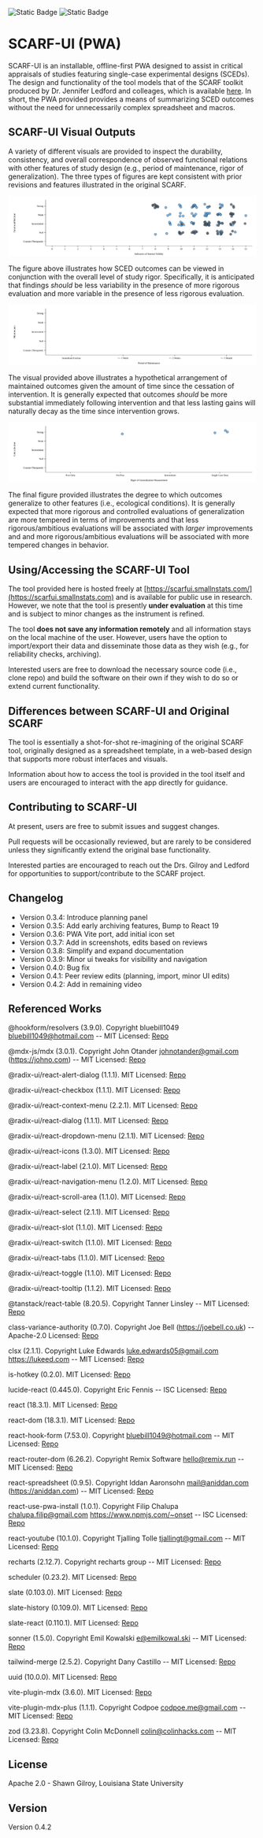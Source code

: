 ![Static Badge](https://img.shields.io/badge/Version-0.4.2-blue) ![Static Badge](https://img.shields.io/badge/License-Apache_2.0-purple)

# SCARF-UI (PWA)

SCARF-UI is an installable, offline-first PWA designed to assist in critical appraisals of studies featuring single-case experimental designs (SCEDs). The design and functionality of the tool models that of the SCARF toolkit produced by Dr. Jennifer Ledford and colleages, which is available [here](https://ebip.vkcsites.org/scarfv2/). In short, the PWA provided provides a means of summarizing SCED outcomes without the need for unnecessarily complex spreadsheet and macros.

## SCARF-UI Visual Outputs

A variety of different visuals are provided to inspect the durability, consistency, and overall correspondence of observed functional relations with other features of study design (e.g., period of maintenance, rigor of generalization). The three types of figures are kept consistent with prior revisions and features illustrated in the original SCARF.

![Visualize Functional Relations given Rigor](public/img/SCARF_Functional_Relation_Given_IV.svg)

The figure above illustrates how SCED outcomes can be viewed in conjunction with the overall level of study rigor. Specifically, it is anticipated that findings _should_ be less variability in the presence of more rigorous evaluation and more variable in the presence of less rigorous evaluation.

![Visualize Maintenance given Delay](public/img/SCARF_Maintenance_Given_Rigor.svg)

The visual provided above illustrates a hypothetical arrangement of maintained outcomes given the amount of time since the cessation of intervention. It is generally expected that outcomes _should_ be more substantial immediately following intervention and that less lasting gains will naturally decay as the time since intervention grows.

![Visualize Generalization given Rigor](public/img/SCARF_Generalization_Given_Duration.svg)

The final figure provided illustrates the degree to which outcomes generalize to other features (i.e., ecological conditions). It is generally expected that more rigorous and controlled evaluations of generalization are more tempered in terms of improvements and that less rigorous/ambitious evaluations will be associated with _larger_ improvements and and more rigorous/ambitious evaluations will be associated with more tempered changes in behavior.

## Using/Accessing the SCARF-UI Tool

The tool provided here is hosted freely at [https://scarfui.smallnstats.com/](https://scarfui.smallnstats.com) and is available for public use in research. However, we note that the tool is presently **under evaluation** at this time and is subject to minor changes as the instrument is refined.

The tool **does not save any information remotely** and all information stays on the local machine of the user. However, users have the option to import/export their data and disseminate those data as they wish (e.g., for reliability checks, archiving).

Interested users are free to download the necessary source code (i.e., clone repo) and build the software on their own if they wish to do so or extend current functionality.

## Differences between SCARF-UI and Original SCARF

The tool is essentially a shot-for-shot re-imagining of the original SCARF tool, originally designed as a spreadsheet template, in a web-based design that supports more robust interfaces and visuals.

Information about how to access the tool is provided in the tool itself and users are encouraged to interact with the app directly for guidance.

## Contributing to SCARF-UI

At present, users are free to submit issues and suggest changes.

Pull requests will be occasionally reviewed, but are rarely to be considered unless they significantly extend the original base functionality.

Interested parties are encouraged to reach out the Drs. Gilroy and Ledford for opportunities to support/contribute to the SCARF project.

## Changelog

- Version 0.3.4: Introduce planning panel
- Version 0.3.5: Add early archiving features, Bump to React 19
- Version 0.3.6: PWA Vite port, add initial icon set
- Version 0.3.7: Add in screenshots, edits based on reviews
- Version 0.3.8: Simplify and expand documentation
- Version 0.3.9: Minor ui tweaks for visibility and navigation
- Version 0.4.0: Bug fix
- Version 0.4.1: Peer review edits (planning, import, minor UI edits)
- Version 0.4.2: Add in remaining video

## Referenced Works

@hookform/resolvers (3.9.0). Copyright bluebill1049 <bluebill1049@hotmail.com> -- MIT Licensed: [Repo](https://github.com/react-hook-form/resolvers.git) 
 
@mdx-js/mdx (3.0.1). Copyright John Otander <johnotander@gmail.com> (https://johno.com) -- MIT Licensed: [Repo](https://github.com/mdx-js/mdx.git) 
 
@radix-ui/react-alert-dialog (1.1.1). MIT Licensed: [Repo](https://github.com/radix-ui/primitives.git) 
 
@radix-ui/react-checkbox (1.1.1). MIT Licensed: [Repo](https://github.com/radix-ui/primitives.git) 
 
@radix-ui/react-context-menu (2.2.1). MIT Licensed: [Repo](https://github.com/radix-ui/primitives.git) 
 
@radix-ui/react-dialog (1.1.1). MIT Licensed: [Repo](https://github.com/radix-ui/primitives.git) 
 
@radix-ui/react-dropdown-menu (2.1.1). MIT Licensed: [Repo](https://github.com/radix-ui/primitives.git) 
 
@radix-ui/react-icons (1.3.0). MIT Licensed: [Repo](https://registry.npmjs.org/@radix-ui/react-icons/-/react-icons-1.3.1.tgz) 
 
@radix-ui/react-label (2.1.0). MIT Licensed: [Repo](https://github.com/radix-ui/primitives.git) 
 
@radix-ui/react-navigation-menu (1.2.0). MIT Licensed: [Repo](https://github.com/radix-ui/primitives.git) 
 
@radix-ui/react-scroll-area (1.1.0). MIT Licensed: [Repo](https://github.com/radix-ui/primitives.git) 
 
@radix-ui/react-select (2.1.1). MIT Licensed: [Repo](https://github.com/radix-ui/primitives.git) 
 
@radix-ui/react-slot (1.1.0). MIT Licensed: [Repo](https://github.com/radix-ui/primitives.git) 
 
@radix-ui/react-switch (1.1.0). MIT Licensed: [Repo](https://github.com/radix-ui/primitives.git) 
 
@radix-ui/react-tabs (1.1.0). MIT Licensed: [Repo](https://github.com/radix-ui/primitives.git) 
 
@radix-ui/react-toggle (1.1.0). MIT Licensed: [Repo](https://github.com/radix-ui/primitives.git) 
 
@radix-ui/react-tooltip (1.1.2). MIT Licensed: [Repo](https://github.com/radix-ui/primitives.git) 
 
@tanstack/react-table (8.20.5). Copyright Tanner Linsley -- MIT Licensed: [Repo](https://github.com/TanStack/table.git) 
 
class-variance-authority (0.7.0). Copyright Joe Bell (https://joebell.co.uk) -- Apache-2.0 Licensed: [Repo](https://github.com/joe-bell/cva.git) 
 
clsx (2.1.1). Copyright Luke Edwards luke.edwards05@gmail.com https://lukeed.com -- MIT Licensed: [Repo](https://github.com/lukeed/clsx.git) 
 
is-hotkey (0.2.0). MIT Licensed: [Repo](git://github.com/ianstormtaylor/is-hotkey.git) 
 
lucide-react (0.445.0). Copyright Eric Fennis -- ISC Licensed: [Repo](https://github.com/lucide-icons/lucide.git) 
 
react (18.3.1). MIT Licensed: [Repo](https://github.com/facebook/react.git) 
 
react-dom (18.3.1). MIT Licensed: [Repo](https://github.com/facebook/react.git) 
 
react-hook-form (7.53.0). Copyright <bluebill1049@hotmail.com> -- MIT Licensed: [Repo](https://github.com/react-hook-form/react-hook-form.git) 
 
react-router-dom (6.26.2). Copyright Remix Software <hello@remix.run> -- MIT Licensed: [Repo](https://github.com/remix-run/react-router.git) 
 
react-spreadsheet (0.9.5). Copyright Iddan Aaronsohn <mail@aniddan.com> (https://aniddan.com) -- MIT Licensed: [Repo](https://github.com/iddan/react-spreadsheet.git) 
 
react-use-pwa-install (1.0.1). Copyright Filip Chalupa chalupa.filip@gmail.com https://www.npmjs.com/~onset -- ISC Licensed: [Repo](https://github.com/FilipChalupa/react-use-pwa-install.git) 
 
react-youtube (10.1.0). Copyright Tjalling Tolle <tjallingt@gmail.com> -- MIT Licensed: [Repo](ssh://git@github.com/tjallingt/react-youtube.git) 
 
recharts (2.12.7). Copyright recharts group -- MIT Licensed: [Repo](https://github.com/recharts/recharts.git) 
 
scheduler (0.23.2). MIT Licensed: [Repo](https://github.com/facebook/react.git) 
 
slate (0.103.0). MIT Licensed: [Repo](git://github.com/ianstormtaylor/slate.git) 
 
slate-history (0.109.0). MIT Licensed: [Repo](git://github.com/ianstormtaylor/slate.git) 
 
slate-react (0.110.1). MIT Licensed: [Repo](git://github.com/ianstormtaylor/slate.git) 
 
sonner (1.5.0). Copyright Emil Kowalski <e@emilkowal.ski> -- MIT Licensed: [Repo](https://github.com/emilkowalski/sonner.git) 
 
tailwind-merge (2.5.2). Copyright Dany Castillo -- MIT Licensed: [Repo](https://github.com/dcastil/tailwind-merge.git) 
 
uuid (10.0.0). MIT Licensed: [Repo](https://github.com/uuidjs/uuid.git) 
 
vite-plugin-mdx (3.6.0). MIT Licensed: [Repo](https://github.com/brillout/vite-plugin-mdx.git) 
 
vite-plugin-mdx-plus (1.1.1). Copyright Codpoe <codpoe.me@gmail.com> -- MIT Licensed: [Repo](https://github.com/Codpoe/vite-plugin-mdx-plus.git) 
 
zod (3.23.8). Copyright Colin McDonnell <colin@colinhacks.com> -- MIT Licensed: [Repo](https://github.com/colinhacks/zod.git) 

## License

Apache 2.0 - Shawn Gilroy, Louisiana State University

## Version

Version 0.4.2

